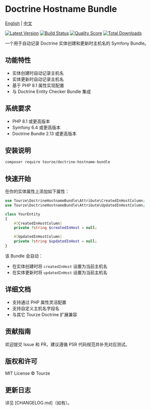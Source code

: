 # Doctrine Hostname Bundle

[English](README.md) | [中文](README.zh-CN.md)

[![Latest Version](https://img.shields.io/packagist/v/tourze/doctrine-hostname-bundle.svg?style=flat-square)](https://packagist.org/packages/tourze/doctrine-hostname-bundle)
[![Build Status](https://img.shields.io/travis/tourze/doctrine-hostname-bundle/master.svg?style=flat-square)](https://travis-ci.org/tourze/doctrine-hostname-bundle)
[![Quality Score](https://img.shields.io/scrutinizer/g/tourze/doctrine-hostname-bundle.svg?style=flat-square)](https://scrutinizer-ci.com/g/tourze/doctrine-hostname-bundle)
[![Total Downloads](https://img.shields.io/packagist/dt/tourze/doctrine-hostname-bundle.svg?style=flat-square)](https://packagist.org/packages/tourze/doctrine-hostname-bundle)

一个用于自动记录 Doctrine 实体创建和更新时主机名的 Symfony Bundle。

## 功能特性

- 实体创建时自动记录主机名
- 实体更新时自动记录主机名
- 基于 PHP 8.1 属性实现配置
- 与 Doctrine Entity Checker Bundle 集成

## 系统要求

- PHP 8.1 或更高版本
- Symfony 6.4 或更高版本
- Doctrine Bundle 2.13 或更高版本

## 安装说明

```bash
composer require tourze/doctrine-hostname-bundle
```

## 快速开始

在你的实体属性上添加如下属性：

```php
use Tourze\DoctrineHostnameBundle\Attribute\CreatedInHostColumn;
use Tourze\DoctrineHostnameBundle\Attribute\UpdatedInHostColumn;

class YourEntity
{
    #[CreatedInHostColumn]
    private ?string $createdInHost = null;

    #[UpdatedInHostColumn]
    private ?string $updatedInHost = null;
}
```

该 Bundle 会自动：

- 在实体创建时将 `createdInHost` 设置为当前主机名
- 在实体更新时将 `updatedInHost` 设置为当前主机名

## 详细文档

- 支持通过 PHP 属性灵活配置
- 支持自定义主机名字段名
- 与其它 Tourze Doctrine 扩展兼容

## 贡献指南

欢迎提交 Issue 和 PR，建议遵循 PSR 代码规范并补充对应测试。

## 版权和许可

MIT License © Tourze

## 更新日志

详见 [CHANGELOG.md]（如有）。
